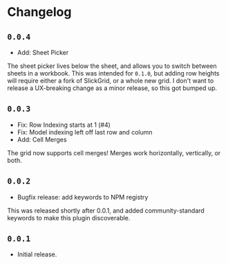 # Changelog

## `0.0.4`

 - Add: Sheet Picker

The sheet picker lives below the sheet, and allows you to switch between sheets
in a workbook.
This was intended for `0.1.0`, but adding row heights will require either a fork
of SlickGrid, or a whole new grid. I don't want to release a UX-breaking change
as a minor release, so this got bumped up.

## `0.0.3`

 - Fix: Row Indexing starts at 1 (#4)
 - Fix: Model indexing left off last row and column
 - Add: Cell Merges

The grid now supports cell merges! Merges work horizontally, vertically, or
both.

## `0.0.2`

 - Bugfix release: add keywords to NPM registry

This was released shortly after 0.0.1, and added community-standard keywords
to make this plugin discoverable.

## `0.0.1`

 - Initial release.